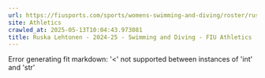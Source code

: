 ```yaml
---
url: https://fiusports.com/sports/womens-swimming-and-diving/roster/ruska-lehtonen/12841
site: Athletics
crawled_at: 2025-05-13T10:04:43.973081
title: Ruska Lehtonen - 2024-25 - Swimming and Diving - FIU Athletics
---
```


Error generating fit markdown: '<' not supported between instances of 'int' and 'str'